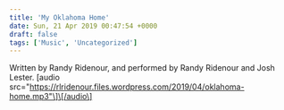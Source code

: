 ```yaml
---
title: 'My Oklahoma Home'
date: Sun, 21 Apr 2019 00:47:54 +0000
draft: false
tags: ['Music', 'Uncategorized']
---
```


Written by Randy Ridenour, and performed by Randy Ridenour and Josh Lester. \[audio src="https://rlridenour.files.wordpress.com/2019/04/oklahoma-home.mp3"\]\[/audio\]

